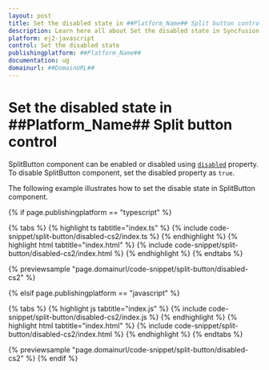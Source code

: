 ```yaml
---
layout: post
title: Set the disabled state in ##Platform_Name## Split button control | Syncfusion
description: Learn here all about Set the disabled state in Syncfusion ##Platform_Name## Split button control of Syncfusion Essential JS 2 and more.
platform: ej2-javascript
control: Set the disabled state 
publishingplatform: ##Platform_Name##
documentation: ug
domainurl: ##DomainURL##
---
```


# Set the disabled state in ##Platform_Name## Split button control

SplitButton component can be enabled or disabled using [`disabled`](../../api/split-button#disabled) property. To disable SplitButton component, set the disabled property as `true`.

The following example illustrates how to set the disable state in SplitButton component.

{% if page.publishingplatform == "typescript" %}

 {% tabs %}
{% highlight ts tabtitle="index.ts" %}
{% include code-snippet/split-button/disabled-cs2/index.ts %}
{% endhighlight %}
{% highlight html tabtitle="index.html" %}
{% include code-snippet/split-button/disabled-cs2/index.html %}
{% endhighlight %}
{% endtabs %}
        
{% previewsample "page.domainurl/code-snippet/split-button/disabled-cs2" %}

{% elsif page.publishingplatform == "javascript" %}

{% tabs %}
{% highlight js tabtitle="index.js" %}
{% include code-snippet/split-button/disabled-cs2/index.js %}
{% endhighlight %}
{% highlight html tabtitle="index.html" %}
{% include code-snippet/split-button/disabled-cs2/index.html %}
{% endhighlight %}
{% endtabs %}

{% previewsample "page.domainurl/code-snippet/split-button/disabled-cs2" %}
{% endif %}